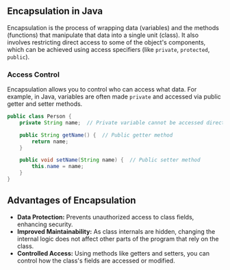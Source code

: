 ## Encapsulation in Java

Encapsulation is the process of wrapping data (variables) and the methods (functions) that manipulate that data into a single unit (class). It also involves restricting direct access to some of the object's components, which can be achieved using access specifiers (like `private`, `protected`, `public`).

### Access Control

Encapsulation allows you to control who can access what data. For example, in Java, variables are often made `private` and accessed via public getter and setter methods.

```java
public class Person {
    private String name;  // Private variable cannot be accessed directly outside this class

    public String getName() {  // Public getter method
        return name;
    }

    public void setName(String name) {  // Public setter method
        this.name = name;
    }
}
```
## Advantages of Encapsulation

- **Data Protection:** Prevents unauthorized access to class fields, enhancing security.
- **Improved Maintainability:** As class internals are hidden, changing the internal logic does not affect other parts of the program that rely on the class.
- **Controlled Access:** Using methods like getters and setters, you can control how the class's fields are accessed or modified.
